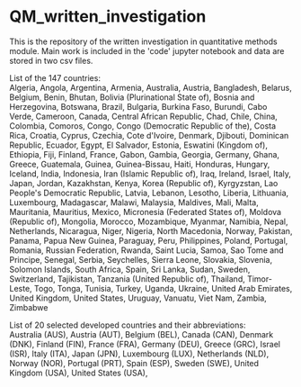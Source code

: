 # QM_written_investigation
This is the repository of the written investigation in quantitative methods module. Main work is included in the 'code' jupyter notebook and data are stored in two csv files. 

List of the 147 countries:<br/>
 Algeria,
 Angola,
 Argentina,
 Armenia,
 Australia,
 Austria,
 Bangladesh,
 Belarus,
 Belgium,
 Benin,
 Bhutan,
 Bolivia (Plurinational State of),
 Bosnia and Herzegovina,
 Botswana,
 Brazil,
 Bulgaria,
 Burkina Faso,
 Burundi,
 Cabo Verde,
 Cameroon,
 Canada,
 Central African Republic,
 Chad,
 Chile,
 China,
 Colombia,
 Comoros,
 Congo,
 Congo (Democratic Republic of the),
 Costa Rica,
 Croatia,
 Cyprus,
 Czechia,
 Cote d'Ivoire,
 Denmark,
 Djibouti,
 Dominican Republic,
 Ecuador,
 Egypt,
 El Salvador,
 Estonia,
 Eswatini (Kingdom of),
 Ethiopia,
 Fiji,
 Finland,
 France,
 Gabon,
 Gambia,
 Georgia,
 Germany,
 Ghana,
 Greece,
 Guatemala,
 Guinea,
 Guinea-Bissau,
 Haiti,
 Honduras,
 Hungary,
 Iceland,
 India,
 Indonesia,
 Iran (Islamic Republic of),
 Iraq,
 Ireland,
 Israel,
 Italy,
 Japan,
 Jordan,
 Kazakhstan,
 Kenya,
 Korea (Republic of),
 Kyrgyzstan,
 Lao People's Democratic Republic,
 Latvia,
 Lebanon,
 Lesotho,
 Liberia,
 Lithuania,
 Luxembourg,
 Madagascar,
 Malawi,
 Malaysia,
 Maldives,
 Mali,
 Malta,
 Mauritania,
 Mauritius,
 Mexico,
 Micronesia (Federated States of),
 Moldova (Republic of),
 Mongolia,
 Morocco,
 Mozambique,
 Myanmar,
 Namibia,
 Nepal,
 Netherlands,
 Nicaragua,
 Niger,
 Nigeria,
 North Macedonia,
 Norway,
 Pakistan,
 Panama,
 Papua New Guinea,
 Paraguay,
 Peru,
 Philippines,
 Poland,
 Portugal,
 Romania,
 Russian Federation,
 Rwanda,
 Saint Lucia,
 Samoa,
 Sao Tome and Principe,
 Senegal,
 Serbia,
 Seychelles,
 Sierra Leone,
 Slovakia,
 Slovenia,
 Solomon Islands,
 South Africa,
 Spain,
 Sri Lanka,
 Sudan,
 Sweden,
 Switzerland,
 Tajikistan,
 Tanzania (United Republic of),
 Thailand,
 Timor-Leste,
 Togo,
 Tonga,
 Tunisia,
 Turkey,
 Uganda,
 Ukraine,
 United Arab Emirates,
 United Kingdom,
 United States,
 Uruguay,
 Vanuatu,
 Viet Nam,
 Zambia,
 Zimbabwe

List of 20 selected developed countries and their abbreviations:<br/>
 Australia (AUS), 
 Austria (AUT), 
 Belgium (BEL), 
 Canada (CAN), 
 Denmark (DNK), 
 Finland (FIN), 
 France (FRA), 
 Germany (DEU), 
 Greece (GRC), 
 Israel (ISR), 
 Italy (ITA), 
 Japan (JPN), 
 Luxembourg (LUX), 
 Netherlands (NLD), 
 Norway (NOR), 
 Portugal (PRT), 
 Spain (ESP), 
 Sweden (SWE), 
 United Kingdom (USA), 
 United States (USA), 
